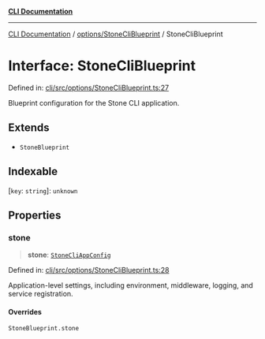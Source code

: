 [**CLI Documentation**](../../../README.md)

***

[CLI Documentation](../../../README.md) / [options/StoneCliBlueprint](../README.md) / StoneCliBlueprint

# Interface: StoneCliBlueprint

Defined in: [cli/src/options/StoneCliBlueprint.ts:27](https://github.com/stonemjs/cli/blob/83156d7f07cad6e0545ad29ba32878fdd248ede2/src/options/StoneCliBlueprint.ts#L27)

Blueprint configuration for the Stone CLI application.

## Extends

- `StoneBlueprint`

## Indexable

\[`key`: `string`\]: `unknown`

## Properties

### stone

> **stone**: [`StoneCliAppConfig`](StoneCliAppConfig.md)

Defined in: [cli/src/options/StoneCliBlueprint.ts:28](https://github.com/stonemjs/cli/blob/83156d7f07cad6e0545ad29ba32878fdd248ede2/src/options/StoneCliBlueprint.ts#L28)

Application-level settings, including environment, middleware, logging, and service registration.

#### Overrides

`StoneBlueprint.stone`

